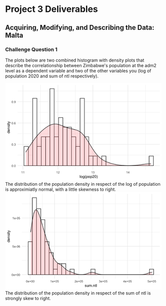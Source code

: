 # Project 3 Deliverables
## Acquiring, Modifying, and Describing the Data: Malta
### Challenge Question 1
The plots below are two combined histogram with density plots that describe the correlationship between Zimbabwe's population at the adm2 level as a dependent variable and two of the other variables you (log of population 2020 and sum of ntl respectively).

![logpop20](hist_density_logpop.png)   
The distribution of the population density in respect of the log of population is approximiatly normal, with a little skewness to right. 
![slope](hist_density_ntl.png)  
The distribution of the population density in respect of the sum of ntl is strongly skew to right.
